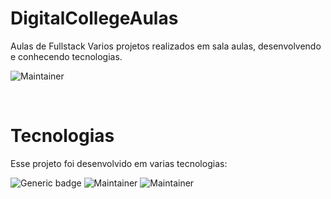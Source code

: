 # DigitalCollegeAulas
Aulas de Fullstack
Varios projetos realizados em sala aulas, desenvolvendo e conhecendo tecnologias.
<br>

![Maintainer](https://img.shields.io/badge/License-MIT-orange)

<br>

# Tecnologias

Esse projeto foi desenvolvido em varias tecnologias:

![Generic badge](https://img.shields.io/badge/-HTML5%20-green)
![Maintainer](https://img.shields.io/badge/-CSS3-blue)
![Maintainer](https://img.shields.io/badge/-Javascript-yellow)
<br>



